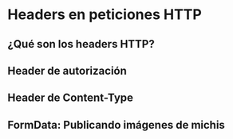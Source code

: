 # Headers en peticiones HTTP

## ¿Qué son los headers HTTP?

## Header de autorización

## Header de Content-Type

## FormData: Publicando imágenes de michis